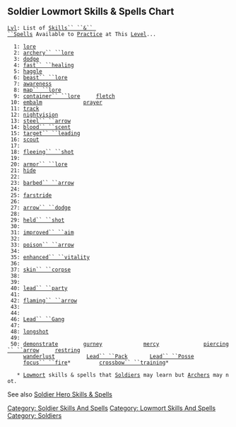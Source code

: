 ## Soldier Lowmort Skills & Spells Chart

[`Lvl`](Level "wikilink")`: List of `[`Skills`` ``&`` ``Spells`](:Category:_Skills_And_Spells "wikilink")` Available to `[`Practice`](Practice "wikilink")` at This `[`Level`](Level "wikilink")`...`  
` `  
`  1: `[`lore`](Lore "wikilink")  
`  2: `[`archery`` ``lore`](Archery_Lore "wikilink")  
`  3: `[`dodge`](Dodge "wikilink")  
`  4: `[`fast`` ``healing`](Fast_Healing "wikilink")  
`  5: `[`haggle`](Haggle "wikilink")  
`  6: `[`beast`` ``lore`](Beast_Lore "wikilink")  
`  7: `[`awareness`](Awareness_(command/skill) "wikilink")  
`  8: `[`map`` ``lore`](Map_Lore "wikilink")  
`  9: `[`container`` ``lore`](Container_Lore "wikilink")`     `[`fletch`](Fletch "wikilink")  
` 10: `[`embalm`](Embalm "wikilink")`             `[`prayer`](Prayer "wikilink")  
` 11: `[`track`](Track "wikilink")  
` 12: `[`nightvision`](Nightvision "wikilink")  
` 13: `[`steel`` ``arrow`](Steel_Arrow "wikilink")  
` 14: `[`blood`` ``scent`](Blood_Scent "wikilink")  
` 15: `[`target`` ``leading`](Target_Leading "wikilink")  
` 16: `[`scout`](Scout "wikilink")  
` 17: `  
` 18: `[`fleeing`` ``shot`](Fleeing_Shot "wikilink")  
` 19: `  
` 20: `[`armor`` ``lore`](Armor_Lore "wikilink")  
` 21: `[`hide`](Hide "wikilink")  
` 22: `  
` 23: `[`barbed`` ``arrow`](Barbed_Arrow "wikilink")  
` 24: `  
` 25: `[`farstride`](Farstride "wikilink")  
` 26: `  
` 27: `[`arrow`` ``dodge`](Arrow_Dodge "wikilink")  
` 28: `  
` 29: `[`held`` ``shot`](Held_Shot "wikilink")  
` 30: `  
` 31: `[`improved`` ``aim`](Improved_Aim "wikilink")  
` 32: `  
` 33: `[`poison`` ``arrow`](Poison_Arrow "wikilink")  
` 34: `  
` 35: `[`enhanced`` ``vitality`](Enhanced_Vitality "wikilink")  
` 36: `  
` 37: `[`skin`` ``corpse`](Skin_Corpse "wikilink")  
` 38: `  
` 39: `  
` 40: `[`lead`` ``party`](Lead_Party "wikilink")  
` 41: `  
` 42: `[`flaming`` ``arrow`](Flaming_Arrow "wikilink")  
` 43: `  
` 44: `  
` 46: `[`Lead`` ``Gang`](Lead_Gang "wikilink")  
` 47: `  
` 48: `[`longshot`](Longshot "wikilink")  
` 49: `  
` 50: `[`demonstrate`](Demonstrate "wikilink")`        `[`gurney`](Gurney "wikilink")`             `[`mercy`](Mercy "wikilink")`              `[`piercing`` ``arrow`](Piercing_Arrow "wikilink")`     `[`restring`](Restring "wikilink")  
`     `[`wanderlust`](Wanderlust "wikilink")`          `[`Lead`` ``Pack`](lead_pack "wikilink")`       `[`Lead`` ``Posse`](lead_posse "wikilink")  
`     `[`focus`` ``fire`](Focus_Fire "wikilink")`*         `[`crossbow`` ``training`](Crossbow_Training "wikilink")`*`  
`     `  
`   * `[`Lowmort`](:Category:_Lowmort "wikilink")` skills & spells that `[`Soldiers`](:Category:_Soldiers "wikilink")` may learn but `[`Archers`](:Category:_Archers "wikilink")` may not.`

See also [Soldier Hero Skills &
Spells](:Category:_Soldier_Hero_Skills_And_Spells "wikilink")

[Category: Soldier Skills And
Spells](Category:_Soldier_Skills_And_Spells "wikilink") [Category:
Lowmort Skills And
Spells](Category:_Lowmort_Skills_And_Spells "wikilink") [Category:
Soldiers](Category:_Soldiers "wikilink")
